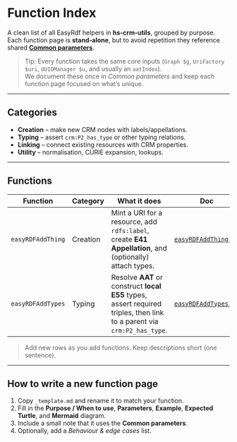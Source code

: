 # Function Index

A clean list of all EasyRdf helpers in **hs-crm-utils**, grouped by purpose.  
Each function page is **stand‑alone**, but to avoid repetition they reference shared **[Common parameters](common-parameters.md)**.

> Tip: Every function takes the same core inputs (`Graph $g`, `UriFactory $uri`, `UUIDManager $u`, and usually an `aatIndex`).  
> We document these once in *Common parameters* and keep each function page focused on what’s unique.

---

## Categories

- **Creation** – make new CRM nodes with labels/appellations.
- **Typing** – assert `crm:P2_has_type` or other typing relations.
- **Linking** – connect existing resources with CRM properties.
- **Utility** – normalisation, CURIE expansion, lookups.

---

## Functions

| Function | Category | What it does | Doc |
|---|---|---|---|
| `easyRDFAddThing` | Creation | Mint a URI for a resource, add `rdfs:label`, create **E41 Appellation**, and (optionally) attach types. | [`easyRDFAddThing.md`](easyRDFAddThing.md) |
| `easyRDFAddTypes` | Typing | Resolve **AAT** or construct **local E55** types, assert required triples, then link to a parent via `crm:P2_has_type`. | [`easyRDFAddTypes.md`](easyRDFAddTypes.md) |

> Add new rows as you add functions. Keep descriptions short (one sentence).

---

## How to write a new function page

1. Copy `_template.md` and rename it to match your function.  
2. Fill in the **Purpose / When to use**, **Parameters**, **Example**, **Expected Turtle**, and **Mermaid** diagram.  
3. Include a small note that it uses the **Common parameters**.  
4. Optionally, add a *Behaviour & edge cases* list.

